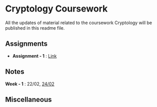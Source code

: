 # Cryptology Coursework

All the updates of material related to the coursework Cryptology will be published in this readme file.

## Assignments

- **Assignment - 1** : [Link](https://github.com/motabha1/cryptology-classwork/tree/main/assignments/assignment-1)


## Notes

**Week - 1** : 22/02, [24/02](https://github.com/motabha1/cryptology-classwork/tree/main/notes/lec-02)


## Miscellaneous

